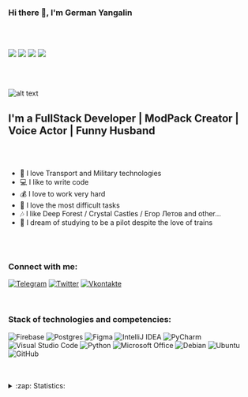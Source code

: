 ### Hi there 👋, I'm German Yangalin
<br />
<br />



![](https://komarev.com/ghpvc/?username=rogedkone)
![](https://img.shields.io/github/followers/rogedkone?style=social)
![](https://img.shields.io/twitter/follow/rogedkone?style=social)
![](https://img.shields.io/youtube/channel/views/UCp8zCCAjPf8xBTUMSwf9yBA?style=social)

<br />
<br />

![alt text](https://sun9-24.userapi.com/impg/oRhiyufcR49aWlgZ3eT87uF_lLnVaDJC_9NAbA/vviW9TIYDgw.jpg?size=960x1280&quality=96&sign=bcbd65043e5dea8b82593f1d961d0892&type=album)
## I'm a FullStack Developer | ModPack Creator | Voice Actor | Funny Husband

<br />
<br />

- 🚀 I love Transport and Military technologies
- 💻 I like to write code
- 💰 I love to work very hard
- 📐 I love the most difficult tasks
- 🎶 I like Deep Forest / Crystal Castles / Егор Летов and other...
- 🚁 I dream of studying to be a pilot despite the love of trains

<br />
<br />

### Connect with me:
[![Telegram](https://img.shields.io/badge/-Telegram-090909?style=for-the-badge&logo=telegram&logoColor=27A0D9)](https://t.me/rogedkone)
[![Twitter](https://img.shields.io/badge/-Twitter-090909?style=for-the-badge&logo=Twitter&logoColor=1C9DEB)](https://twitter.com/rogedkone)
[![Vkontakte](https://img.shields.io/badge/-Vkontakte-090909?style=for-the-badge&logo=Vk&logoColor=4F7DB3)](https://vk.com/rogedkone)

<br />

### Stack of technologies and competencies:
![Firebase](https://img.shields.io/badge/-Firebase-090909?style=for-the-badge&logo=firebase&logoColor=F8C52C)
![Postgres](https://img.shields.io/badge/postgres-%23316192.svg?style=for-the-badge&logo=postgresql&logoColor=white)
![Figma](https://img.shields.io/badge/figma-%23F24E1E.svg?style=for-the-badge&logo=figma&logoColor=white)
![IntelliJ IDEA](https://img.shields.io/badge/IntelliJIDEA-000000.svg?style=for-the-badge&logo=intellij-idea&logoColor=white)
![PyCharm](https://img.shields.io/badge/pycharm-143?style=for-the-badge&logo=pycharm&logoColor=black&color=black&labelColor=green)
![Visual Studio Code](https://img.shields.io/badge/Visual%20Studio%20Code-0078d7.svg?style=for-the-badge&logo=visual-studio-code&logoColor=white)
![Python](https://img.shields.io/badge/python-3670A0?style=for-the-badge&logo=python&logoColor=ffdd54)
![Microsoft Office](https://img.shields.io/badge/Microsoft_Office-D83B01?style=for-the-badge&logo=microsoft-office&logoColor=white)
![Debian](https://img.shields.io/badge/Debian-D70A53?style=for-the-badge&logo=debian&logoColor=white)
![Ubuntu](https://img.shields.io/badge/Ubuntu-E95420?style=for-the-badge&logo=ubuntu&logoColor=white)
![GitHub](https://img.shields.io/badge/github-%23121011.svg?style=for-the-badge&logo=github&logoColor=white)

<br />
<br />

<details>
  <summary>:zap: Statistics:</summary>
   <img align="left" alt="codeSTACKr's GitHub Stats" src="https://github-readme-stats.vercel.app/api/top-langs/?username=rogedkone&langs_count=8&layout=compact" />
    <br />
    <img align="left" alt="codeSTACKr's GitHub Stats" src="https://github-readme-stats.vercel.app/api?username=rogedkone&show_icons=true" />
</details>
